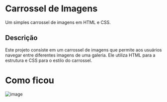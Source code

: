 # Carrossel de Imagens

Um simples carrossel de imagens em HTML e CSS.

## Descrição

Este projeto consiste em um carrossel de imagens que permite aos usuários navegar entre diferentes imagens de uma galeria. Ele utiliza HTML para a estrutura e CSS para o estilo do carrossel.

# Como ficou

![image](https://github.com/Iago-92-oliveira/slide-carrossel/assets/113316924/6c804325-915c-4770-809b-6da994a6848a)


